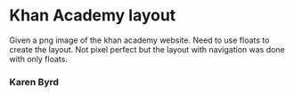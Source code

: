 # Khan Academy layout

Given a png image of the khan academy website. Need to use floats to create the layout. Not pixel perfect but the layout with navigation was done with only floats.


### Karen Byrd
